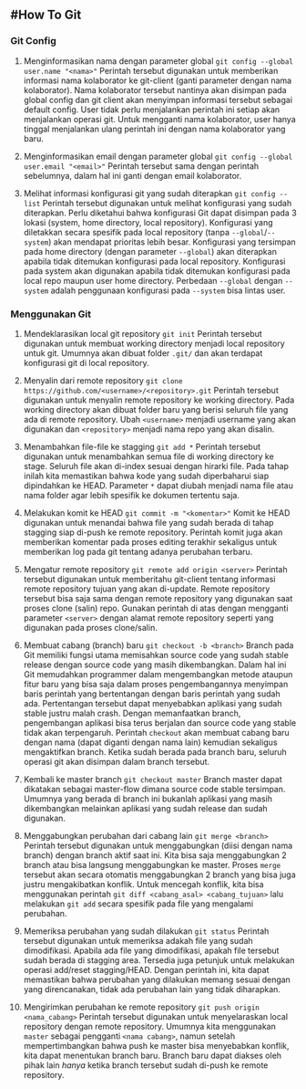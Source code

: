 #How To Git
---
### Git Config
1. Menginformasikan nama dengan parameter global
` git config --global user.name "<nama>" `
Perintah tersebut digunakan untuk memberikan informasi nama kolaborator ke git-client (ganti parameter <nama> dengan nama kolaborator). Nama kolaborator tersebut nantinya akan disimpan pada global config dan git client akan menyimpan informasi tersebut sebagai default config. User tidak perlu menjalankan perintah ini setiap akan menjalankan operasi git. Untuk mengganti nama kolaborator, user hanya tinggal menjalankan ulang perintah ini dengan nama kolaborator yang baru.

1. Menginformasikan email dengan parameter global
` git config --global user.email "<email>" `
Perintah tersebut sama dengan perintah sebelumnya, dalam hal ini ganti <email> dengan email kolaborator.

1. Melihat informasi konfigurasi git yang sudah diterapkan
` git config --list `
Perintah tersebut digunakan untuk melihat konfigurasi yang sudah diterapkan. Perlu diketahui bahwa konfigurasi Git dapat disimpan pada 3 lokasi (system, home directory, local repository). Konfigurasi yang diletakkan secara spesifik pada local repository (tanpa `--global`/`--system`) akan mendapat prioritas lebih besar. Konfigurasi yang tersimpan pada home directory (dengan parameter `--global`) akan diterapkan apabila tidak ditemukan konfigurasi pada local repository. Konfigurasi pada system akan digunakan apabila tidak ditemukan konfigurasi pada local repo maupun user home directory. Perbedaan `--global` dengan `--system` adalah penggunaan konfigurasi pada `--system` bisa lintas user.

### Menggunakan Git
1. Mendeklarasikan local git repository
` git init `
Perintah tersebut digunakan untuk membuat working directory menjadi local repository untuk git. Umumnya akan dibuat folder `.git/` dan akan terdapat konfigurasi git di local repository. 

1. Menyalin dari remote repository
` git clone https://github.com/<username>/<repository>.git `
Perintah tersebut digunakan untuk menyalin remote repository ke working directory. Pada working directory akan dibuat folder baru yang berisi seluruh file yang ada di remote repository. Ubah `<username>` menjadi username yang akan digunakan dan `<repository>` menjadi nama repo yang akan disalin.

1. Menambahkan file-file ke stagging
` git add * `
Perintah tersebut digunakan untuk menambahkan semua file di working directory ke stage. Seluruh file akan di-index sesuai dengan hirarki file. Pada tahap inilah kita memastikan bahwa kode yang sudah diperbaharui siap dipindahkan ke HEAD. Parameter `*` dapat diubah menjadi nama file atau nama folder agar lebih spesifik ke dokumen tertentu saja. 

1. Melakukan komit ke HEAD
` git commit -m "<komentar>" `
Komit ke HEAD digunakan untuk menandai bahwa file yang sudah berada di tahap stagging siap di-push ke remote repository. Perintah komit juga akan memberikan komentar pada proses editing terakhir sekaligus untuk memberikan log pada git tentang adanya perubahan terbaru.


1. Mengatur remote repository
` git remote add origin <server> `
Perintah tersebut digunakan untuk memberitahu git-client tentang informasi remote repository tujuan yang akan di-update. Remote repository tersebut bisa saja sama dengan remote repository yang digunakan saat proses clone (salin) repo. Gunakan perintah di atas dengan mengganti parameter `<server>` dengan alamat remote repository seperti yang digunakan pada proses clone/salin.

1. Membuat cabang (branch) baru
` git checkout -b <branch> `
Branch pada Git memiliki fungsi utama memisahkan source code yang sudah stable release dengan source code yang masih dikembangkan. Dalam hal ini Git memudahkan programmer dalam mengembangkan metode ataupun fitur baru yang bisa saja dalam proses pengembangannya menyimpan baris perintah yang bertentangan dengan baris perintah yang sudah ada. Pertentangan tersebut dapat menyebabkan aplikasi yang sudah stable justru malah crash. Dengan memanfaatkan branch, pengembangan aplikasi bisa terus berjalan dan source code yang stable tidak akan terpengaruh.
Perintah `checkout` akan membuat cabang baru dengan nama <branch> (dapat diganti dengan nama lain) kemudian sekaligus mengaktifkan branch. Ketika sudah berada pada branch baru, seluruh operasi git akan disimpan dalam branch tersebut.

1. Kembali ke master branch
` git checkout master `
Branch master dapat dikatakan sebagai master-flow dimana source code stable tersimpan. Umumnya yang berada di branch ini bukanlah aplikasi yang masih dikembangkan melainkan aplikasi yang sudah release dan sudah digunakan.

1. Menggabungkan perubahan dari cabang lain
` git merge <branch> `
Perintah tersebut digunakan untuk menggabungkan <branch> (diisi dengan nama branch) dengan branch aktif saat ini. Kita bisa saja menggabungkan 2 branch atau bisa langsung menggabungkan ke master. Proses `merge` tersebut akan secara otomatis menggabungkan 2 branch yang bisa juga justru mengakibatkan konflik. Untuk mencegah konflik, kita bisa menggunakan perintah `git diff <cabang_asal> <cabang_tujuan>` lalu melakukan `git add` secara spesifik pada file yang mengalami perubahan.

1. Memeriksa perubahan yang sudah dilakukan
` git status `
Perintah tersebut digunakan untuk memeriksa adakah file yang sudah dimodifikasi. Apabila ada file yang dimodifikasi, apakah file tersebut sudah berada di stagging area. Tersedia juga petunjuk untuk melakukan operasi add/reset stagging/HEAD. Dengan perintah ini, kita dapat memastikan bahwa perubahan yang dilakukan memang sesuai dengan yang direncanakan, tidak ada perubahan lain yang tidak diharapkan.

1. Mengirimkan perubahan ke remote repository
` git push origin <nama_cabang> `
Perintah tersebut digunakan untuk menyelaraskan local repository dengan remote repository. Umumnya kita menggunakan `master` sebagai pengganti `<nama cabang>`, namun setelah mempertimbangkan bahwa push ke master bisa menyebabkan konflik, kita dapat menentukan branch baru. Branch baru dapat diakses oleh pihak lain _hanya_ ketika branch tersebut sudah di-push ke remote repository.


